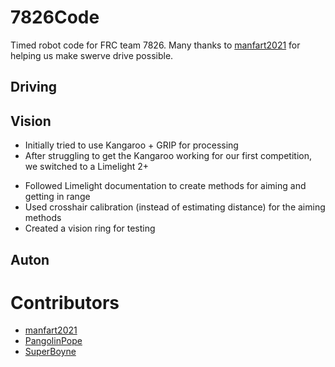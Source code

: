 # 7826Code
Timed robot code for FRC team 7826. Many thanks to [manfart2021](https://github.com/manfart2021) for helping us make swerve drive possible.

## Driving

## Vision
- Initially tried to use Kangaroo + GRIP for processing
- After struggling to get the Kangaroo working for our first competition, we switched to a Limelight 2+
<!-- Picture of the Limelight mount here? -->
- Followed Limelight documentation to create methods for aiming and getting in range
- Used crosshair calibration (instead of estimating distance) for the aiming methods
- Created a vision ring  for testing
<!-- Picture of the vision ring here? -->

## Auton

# Contributors
- [manfart2021](https://github.com/manfart2021)
- [PangolinPope](https://github.com/PangolinPope)
- [SuperBoyne](https://github.com/SuperBoyne)
